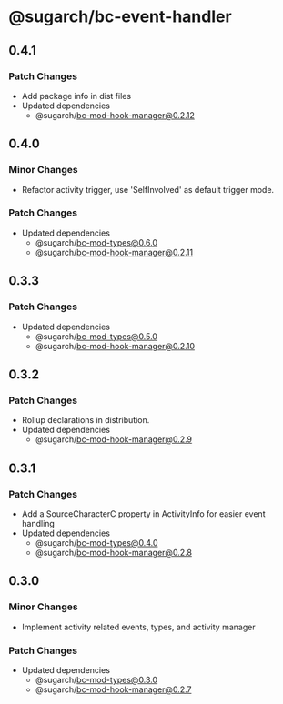 # @sugarch/bc-event-handler

## 0.4.1

### Patch Changes

-   Add package info in dist files
-   Updated dependencies
    -   @sugarch/bc-mod-hook-manager@0.2.12

## 0.4.0

### Minor Changes

-   Refactor activity trigger, use 'SelfInvolved' as default trigger mode.

### Patch Changes

-   Updated dependencies
    -   @sugarch/bc-mod-types@0.6.0
    -   @sugarch/bc-mod-hook-manager@0.2.11

## 0.3.3

### Patch Changes

-   Updated dependencies
    -   @sugarch/bc-mod-types@0.5.0
    -   @sugarch/bc-mod-hook-manager@0.2.10

## 0.3.2

### Patch Changes

-   Rollup declarations in distribution.
-   Updated dependencies
    -   @sugarch/bc-mod-hook-manager@0.2.9

## 0.3.1

### Patch Changes

-   Add a SourceCharacterC property in ActivityInfo for easier event handling
-   Updated dependencies
    -   @sugarch/bc-mod-types@0.4.0
    -   @sugarch/bc-mod-hook-manager@0.2.8

## 0.3.0

### Minor Changes

-   Implement activity related events, types, and activity manager

### Patch Changes

-   Updated dependencies
    -   @sugarch/bc-mod-types@0.3.0
    -   @sugarch/bc-mod-hook-manager@0.2.7
